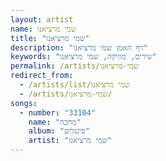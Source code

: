 ```yaml
---
layout: artist
name: שמי מרציאנו
title: "שמי מרציאנו"
description: "דף האמן שמי מרציאנו"
keywords: "שירים, מוזיקה, שמי מרציאנו"
permalink: /artists/שמי-מרציאנו
redirect_from:
  - /artists/list/שמי מרציאנו
  - /artists/שמי-מרציאנו/
songs:
  - number: "33104"
    name: "מחכה"
    album: "סינגלים"
    artist: "שמי מרציאנו"
---
```

